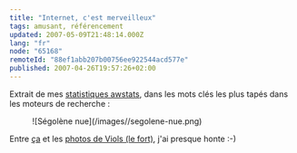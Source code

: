 ```yaml
---
title: "Internet, c'est merveilleux"
tags: amusant, référencement
updated: 2007-05-09T21:48:14.000Z
lang: "fr"
node: "65168"
remoteId: "88ef1abb207b00756ee922544acd577e"
published: 2007-04-26T19:57:26+02:00
---
```

 
Extrait de mes [statistiques awstats](/post/statistiques-web-avec-awstats-sous-ubuntu-en-mode-cgi), dans les mots clés les plus tapés dans les moteurs de recherche :

<figure class="object-center">![Ségolène nue](/images//segolene-nue.png)</figure>

 
Entre [ça](/post/segolene-nue) et les [photos de Viols (le fort)](http://photos.pwet.fr/villes-et-departements/herault-34/viols-le-fort/), j'ai presque honte :-)

